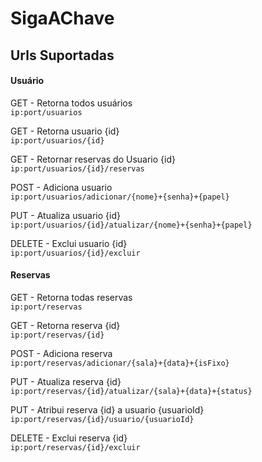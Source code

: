 # SigaAChave

## Urls Suportadas

#### Usuário

GET - Retorna todos usuários  
`ip:port/usuarios`

GET - Retorna usuario {id}  
`ip:port/usuarios/{id}`

GET - Retornar reservas do Usuario {id}  
`ip:port/usuarios/{id}/reservas`

POST - Adiciona usuario  
`ip:port/usuarios/adicionar/{nome}+{senha}+{papel}`

PUT - Atualiza usuario {id}  
`ip:port/usuarios/{id}/atualizar/{nome}+{senha}+{papel}`

DELETE - Exclui usuario {id}  
`ip:port/usuarios/{id}/excluir`

#### Reservas

GET - Retorna todas reservas  
`ip:port/reservas`

GET - Retorna reserva {id}  
`ip:port/reservas/{id}`

POST - Adiciona reserva  
`ip:port/reservas/adicionar/{sala}+{data}+{isFixo}`

PUT - Atualiza reserva {id}  
`ip:port/reservas/{id}/atualizar/{sala}+{data}+{status}`

PUT - Atribui reserva {id} a usuario {usuarioId}  
`ip:port/reservas/{id}/usuario/{usuarioId}`

DELETE - Exclui reserva {id}  
`ip:port/reservas/{id}/excluir`
